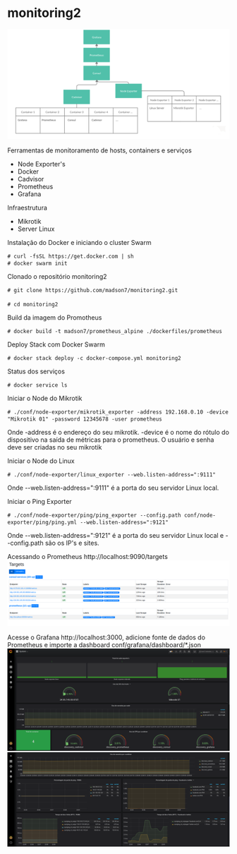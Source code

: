 # monitoring2
 
![](img/schema.png)
 
Ferramentas de monitoramento de hosts, containers e serviços
 
- Node Exporter's
- Docker
- Cadvisor
- Prometheus
- Grafana
 
Infraestrutura
 
- Mikrotik
- Server Linux
 
Instalação do Docker e iniciando o cluster Swarm
```
# curl -fsSL https://get.docker.com | sh
# docker swarm init
```
 
Clonado o repositório monitoring2
```
# git clone https://github.com/madson7/monitoring2.git
 
# cd monitoring2
```
 
Build da imagem do Promotheus
```
# docker build -t madson7/prometheus_alpine ./dockerfiles/prometheus
```
 
Deploy Stack com Docker Swarm
```
# docker stack deploy -c docker-compose.yml monitoring2
```
 
Status dos serviços
```
# docker service ls
```
 
Iniciar o Node do Mikrotik
```
# ./conf/node-exporter/mikrotik_exporter -address 192.168.0.10 -device "Mikrotik 01" -password 12345678 -user prometheus
```
Onde -address é o endereço do seu mikrotik. -device é o nome do rótulo do dispositivo na saída de métricas para o prometheus. O usuário e senha deve ser criadas no seu mikrotik
 
Iniciar o Node do Linux
```
# ./conf/node-exporter/linux_exporter --web.listen-address=":9111"
```
Onde --web.listen-address=":9111" é a porta do seu servidor Linux local.
 
Iniciar o Ping Exporter
```
# ./conf/node-exporter/ping/ping_exporter --config.path conf/node-exporter/ping/ping.yml --web.listen-address=":9121"
```
Onde --web.listen-address=":9121" é a porta do seu servidor Linux local e --config.path são os IP's e sites.
 
Acessando o Prometheus
http://localhost:9090/targets
![](img/prometheus.png)
 
Acesse o Grafana http://localhost:3000, adicione fonte de dados do Prometheus e importe a dashboard conf/grafana/dashboard/*.json
![](img/grafana01.png)
![](img/grafana02.png)